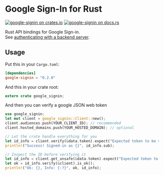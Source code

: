 Google Sign-In for Rust
=======================

[![google-signin on crates.io](https://img.shields.io/crates/v/google-signin.svg)](https://crates.io/crates/google-signin)
[![google-signin on docs.rs](https://docs.rs/google-signin/badge.svg)](https://docs.rs/google-signin)

Rust API bindings for Google Sign-in.  
See [authenticating with a backend server](https://developers.google.com/identity/sign-in/web/backend-auth).

## Usage
Put this in your `Cargo.toml`:

```toml
[dependencies]
google-signin = "0.2.0"
```

And this in your crate root:

```rust
extern crate google_signin;
```

And then you can verify a google JSON web token

```rust
use google_signin;
let mut client = google_signin::Client::new();
client.audiences.push(YOUR_CLIENT_ID); // recommended
client.hosted_domains.push(YOUR_HOSTED_DOMAIN); // optional

// Let the crate handle everything for you
let id_info = client.verify(&data.token).expect("Expected token to be valid");
println!("Success! Signed-in as {}", id_info.sub);

// Inspect the ID before verifying it
let id_info = client.get_unsafe(&data.token).expect("Expected token to exist");
let ok = id_info.verify(&client).is_ok();
println!("Ok: {}, Info: {:?}", ok, id_info);
```

